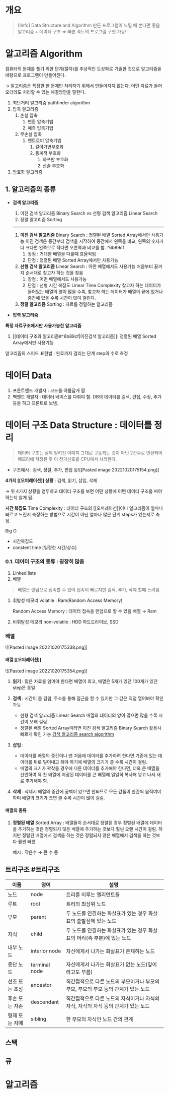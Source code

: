 # 개요
>[!info] Data Structure and Algorithm
> 		만든 프로그램이 느릴 때 본다면 좋음
> 		알고리즘 + 데이터 구조 ⇒ 빠른 속도의 프로그램 구현 가능!!

# 알고리즘 Algorithm

컴퓨터의 문제를 풀기 위한 단계(절차)를 추상적인 도상화로 기술한 것으로 알고리즘을 바탕으로 프로그램이 만들어진다.

→ 알고리즘은 특정한 한 문제만 처리하기 위해서 만들어지지 않는다. 어떤 자료가 들어오더라도 처리할 수 있는 해결방안을 말한다.

1.  최단거리 알고리즘 pathfinder algorithm
2.  압축 알고리즘
    1.  손실 압축
        1.  변환 압축기법
        2.  예측 압축기법
    2.  무손실 압축
        1.  엔트로피 압축기법
            1.  길이가변부호화
            2.  통계적 부호화
                1.  하프만 부호화
                2.  산술 부호화
3.  암호화 알고리즘

## 1. 알고리즘의 종류

- **검색 알고리즘**
    1.  이진 검색 알고리즘 Binary Search vs 선형 검색 알고리즘 Linear Search
    2.  정렬 알고리즘 Sorting
    ---
    1.  **이진 검색 알고리즘** Binary Search : 정렬된 배열 Sorted Array에서만 사용가능
        이진 검색은 중간부터 검색을 시작하여 중간에서 왼쪽을 비교, 왼쪽의 숫자가 더 크다면 왼쪽으로 작다면 오른쪽과 비교를 함. ^6b89cf
        1.  장점 : 거대한 배열을 다룰때 효율적임
        2.  단점 : 정렬된 배열 Sorted Array에서만 사용가능
    2.  **선형 검색 알고리즘** Linear Search : 어떤 배열에서도 사용가능
        처음부터 끝까지 순서대로 찾고자 하는 것을 찾음
        1.  장점 : 어떤 배열에서도 사용가능
        2.  단점 : 선형 시간 복잡도 Linear Time Complexity
            찾고자 하는 데이터가 들어있는 배열의 양이 많을 수록, 찾고자 하는 데이터가 배열의 끝에 있거나 중간에 있을 수록 시간이 많이 걸린다.
	3.   **정렬 알고리즘** Sorting : 자료를 정렬하는 알고리즘

- **압축 알고리즘**
    




**특정 자료구조에서만 사용가능한 알고리즘**

1.  [[데이터 구조와 알고리즘#^6b89cf|이진검색 알고리즘]]: 정렬된 배열 Sorted Array에서만 사용가능

알고리즘의 스피드 표현법 : 완료까지 걸리는 단계 step의 수로 측정




# 데이터 Data

1.  프론트엔드 개발자 : 코드를 아름답게 짬
2.  백엔드 개발자 : 데이터 베이스를 다뤄야 함. DB의 데이터를 검색, 편집, 수정, 추가 등을 하고 프론트로 보냄.

# 데이터 구조 Data Structure : 데이터를 정리

> 데이터 구조는 실제 알려진 이미지 그대로 구동되는 것이 아닌 2진수로 변환되어 메모리에 저장된 후 이 전기신호를 CPU에서 처리한다.

- 구조예시 : 검색, 정렬, 추가, 편집 등![[Pasted image 20221020175154.png]]




**4가지 [[오퍼레이션]] 상황** : 검색, 읽기, 삽입, 삭제

→ 위 4가지 상황을 염두하고 데이터 구조를 보면 어떤 상황에 어떤 데이터 구조를 써야하는지 알게 됨.

**시간 복잡도** Time Complexity : 데이터 구조의 [[오퍼레이션]]이나 알고리즘이 얼마나 빠르고 느린지 측정하는 방법으로 시간이 아닌 얼마나 많은 단계 steps가 있는지로 측정.

Big O 
- 시간복잡도
- constent time [일정한 시간/상수]

### 0.1. 데이터 구조의 종류 : 굉장히 많음

1.  Linked lists
2.  배열
> 배열은 랜덤으로 접속할 수 있어 접속이 빠르지만 검색, 추가, 삭제 할때 느려짐

1.  휘발성 메모리 volatile : Ram(Random Access Memory)
    
    Random Access Memory : 데이터 접속을 랜덤으로 할 수 있음 배열 → Ram
    
2.  비휘발성 메모리 non-volatile : HDD 하드드라이브, SSD
    

### 배열
![[Pasted image 20221020175338.png]]

####  배열 [[오퍼레이션]]
![[Pasted image 20221020175354.png]]
1.  **읽기** : 많은 자료를 읽어야 한다면 배열이 최고, 배열은 5개가 있던 100개가 있던 step은 동일
2.  **검색** : 시간이 좀 걸림, 주소를 통해 접근을 할 수 있지만 그 값은 직접 열어봐야 확인 가능
    
    - 선형 검색 알고리즘 Linear Search 배열의 데이터의 양이 많으면 많을 수록 시간이 오래 걸림
    - 정렬된 배열 Sorted Array이라면 이진 검색 알고리즘 Binary Search 활용시 빠르게 확인 가능
    [검색 알고리즘 search algorithm](https://www.notion.so/search-algorithm-2503bb580b834d67b253041a4bb28d7b)
3.  **삽입** :
    - 데이터를 배열의 중간이나 맨 처음에 데이터를 추가하려 한다면 기존에 있는 데이터를 뒤로 밀어내고 해야 하기에 배열의 크기가 클 수록 시간이 걸림.
    - 배열의 크기가 꽉찾을 경우에 다른 데이터를 추가해야 한다면, 더욱 큰 배열을 선언하여 꽉 찬 배열에 저장된 데이터를 큰 배열에 일일히 복사해 넣고 나서 새로 추가해야 함.
4.  **삭제** : 삭제시 배열의 중간에 공백이 있으면 안되므로 모든 값들이 한칸씩 움직여야 하며 배열의 크기가 크면 클 수록 시간이 많이 걸림.
    

#### 배열의 종류
1.  **정렬된 배열** Sorted Array : 배열들이 순서대로 정렬된 경우
    정렬된 배열에 데이터을 추가하는 것은 정렬되지 않은 배열에 추가하는 것보다 훨씬 오랜 시간이 걸림. 하지만 정렬된 배열에서 검색을 하는 것은 정렬되지 않은 배열에서 검색을 하는 것보다 훨씬 빠름
    
    예시 : 작은수 → 큰 수 등




##  트리구조 #트리구조 

| 이름           | 영어          | 설명                                                                               |
| -------------- | ------------- | ---------------------------------------------------------------------------------- |
| 노드           | node          | 트리를 이루는 엘리먼트들                                                           |
| 루트           | root          | 트리의 최상위 노드                                                                 |
| 부모           | parent        | 두 노드를 연결하는 화살표가 있는 경우 화살표의 출발점에 있는 노드                  |
| 자식           | child         | 두 노드를 연결하는 화살표가 있는 경우 화살표의 머리(촉 부분)에 있는 노드           |
| 내부 노드      | interior node | 자신에게서 나가는 화살표가 존재하는 노드                                           |
| 종단 노드      | terminal node | 자신에게서 나가는 화살표가 없는 노드(잎이라고도 부름)                              |
| 선조 또는 조상 | ancestor      | 직간접적으로 다른 노드의 부모이거나 부모의 부모, 부모의 부모 등의 관계가 있는 노드 |
| 후손 또는 자손 | descendant    | 직간접적으로 다른 노드의 자식이거나 자식의 자식, 자식의 자식 등의 관계가 있는 노드 |
| 형제 또는 자매 | sibling       | 한 부모의 자식인 노드 간의 관계                                                    |



## 스택

## 큐





# 알고리즘
